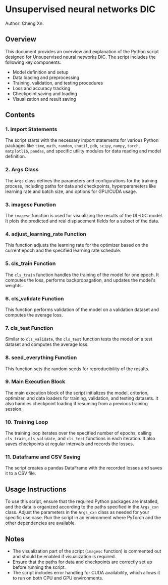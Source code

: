 # Unsupervised neural networks DIC
Author: Cheng Xn.
## Overview
This document provides an overview and explanation of the Python script designed for Unsupervised neural networks DIC. The script includes the following key components:

- Model definition and setup
- Data loading and preprocessing
- Training, validation, and testing procedures
- Loss and accuracy tracking
- Checkpoint saving and loading
- Visualization and result saving

## Contents

### 1. Import Statements
The script starts with the necessary import statements for various Python packages like `time`, `math`, `random`, `shutil`, `pdb`, `scipy`, `numpy`, `torch`, `matplotlib`, `pandas`, and specific utility modules for data reading and model definition.

### 2. Args Class
The `Args` class defines the parameters and configurations for the training process, including paths for data and checkpoints, hyperparameters like learning rate and batch size, and options for GPU/CUDA usage.

### 3. imagesc Function
The `imagesc` function is used for visualizing the results of the DL-DIC model. It plots the predicted and real displacement fields for a subset of the data.

### 4. adjust_learning_rate Function
This function adjusts the learning rate for the optimizer based on the current epoch and the specified learning rate schedule.

### 5. cls_train Function
The `cls_train` function handles the training of the model for one epoch. It computes the loss, performs backpropagation, and updates the model's weights.

### 6. cls_validate Function
This function performs validation of the model on a validation dataset and computes the average loss.

### 7. cls_test Function
Similar to `cls_validate`, the `cls_test` function tests the model on a test dataset and computes the average loss.

### 8. seed_everything Function
This function sets the random seeds for reproducibility of the results.

### 9. Main Execution Block
The main execution block of the script initializes the model, criterion, optimizer, and data loaders for training, validation, and testing datasets. It also handles checkpoint loading if resuming from a previous training session.

### 10. Training Loop
The training loop iterates over the specified number of epochs, calling `cls_train`, `cls_validate`, and `cls_test` functions in each iteration. It also saves checkpoints at regular intervals and records the losses.

### 11. Dataframe and CSV Saving
The script creates a pandas DataFrame with the recorded losses and saves it to a CSV file.

## Usage Instructions

To use this script, ensure that the required Python packages are installed, and the data is organized according to the paths specified in the `Args_cxn` class. Adjust the parameters in the `Args_cxn` class as needed for your specific use case. Run the script in an environment where PyTorch and the other dependencies are available.

## Notes

- The visualization part of the script (`imagesc` function) is commented out and should be enabled if visualization is required.
- Ensure that the paths for data and checkpoints are correctly set up before running the script.
- The script includes error handling for CUDA availability, which allows it to run on both CPU and GPU environments.



